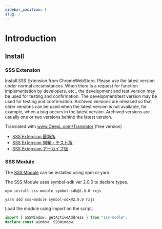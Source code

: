 ```yaml
---
sidebar_position: 1
slug: /
---
```


# Introduction

## Install

### SSS Extension

Install SSS Extension from ChromeWebStore. Please use the latest version under normal circumstances. When there is a request for function implementation by developers, etc., the development and test version may be used for testing and confirmation.
The development/test version may be used for testing and confirmation.
Archived versions are released so that older versions can be used when the latest version is not available, for example, when a bug occurs in the latest version.
Archived versions are usually one or two versions behind the latest version.

Translated with www.DeepL.com/Translator (free version)

- [SSS Extension 最新版](https://chrome.google.com/webstore/detail/sss-extension/llildiojemakefgnhhkmiiffonembcan)
- [SSS Extension 開発・テスト版](https://chrome.google.com/webstore/detail/sss-extension-dev-beta/bljghapgomlclpjmhhjbjhofbgdpiihp)
- [SSS Extension アーカイブ版](https://chrome.google.com/webstore/detail/sss-extension/mhgjebmbajeidolanlbekpncopdeclio)

### SSS Module

The [SSS Module](https://www.npmjs.com/package/sss-module) can be installed using npm or yarn.

The SSS Module uses symbol-sdk ver 2.0.0 to declare types.

```
npm install sss-module symbol-sdk@2.0.0 rxjs
```

```
yarn add sss-module symbol-sdk@2.0.0 rxjs
```

Load the module using import on the script.

```ts
import { SSSWindow, getActiveAddress } from "sss-modle";
declare const window: SSSWindow;
```
